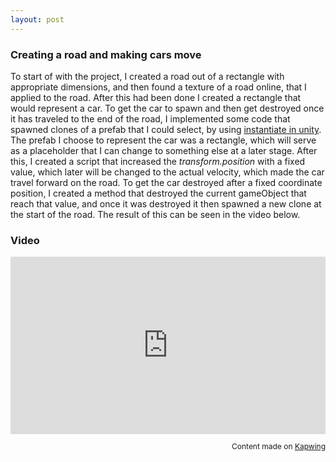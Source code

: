 ```yaml
---
layout: post
---
```



### Creating a road and making cars move

To start of with the project, I created a road out of a rectangle with appropriate dimensions, and then found a texture of a road online, that I applied to the road.
After this had been done I created a rectangle that would represent a car. To get the car to spawn and then get destroyed once it has traveled to the end
of the road, I implemented some code that spawned clones of a prefab that I could select, by using [instantiate in unity](https://docs.unity3d.com/ScriptReference/Object.Instantiate.html). The prefab I choose to represent the car was a rectangle, which will serve as a placeholder that I can change to something else at a later stage. After this, I created a script that increased the *transform.position* with a fixed value, which later will be changed to the actual velocity, which made the car travel forward on the road. To get the car destroyed after a fixed coordinate position, I created a method that destroyed the current gameObject that reach that value, and once it was destroyed it then spawned a new clone at the start of the road. The result of this can be seen in the video below.


### Video
<div style="height: 0; padding-bottom: calc(56.25%); position:relative; width: 100%;"><iframe allow="autoplay; gyroscope;" allowfullscreen height="100%" referrerpolicy="strict-origin" src="https://www.kapwing.com/e/60313ac0349969006f97bfea" style="border:0; height:100%; left:0; overflow:hidden; position:absolute; top:0; width:100%" title="Embedded content made on Kapwing" width="100%"></iframe></div><p style="font-size: 12px; text-align: right;">Content made on <a href="https://www.kapwing.com/videos/60313ac0349969006f97bfea" target="_blank" rel="noopener noreferrer">Kapwing</a></p>
